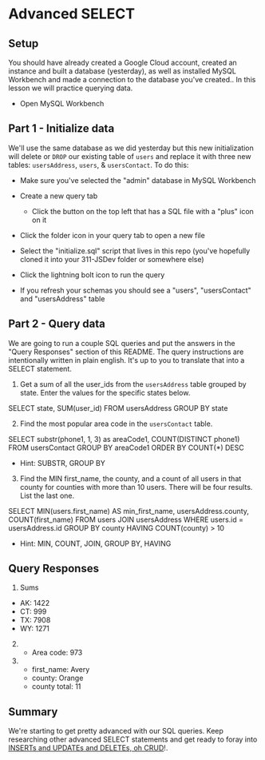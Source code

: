 # Advanced SELECT

## Setup

You should have already created a Google Cloud account, created an instance and built a database (yesterday), as well as installed MySQL Workbench and made a connection to the database you've created.. In this lesson we will practice querying data.

- Open MySQL Workbench

## Part 1 - Initialize data

We'll use the same database as we did yesterday but this new initialization will delete or `DROP` our existing table of `users` and replace it with three new tables: `usersAddress`, `users`, & `usersContact`. To do this:

- Make sure you've selected the "admin" database in MySQL Workbench

- Create a new query tab

  - Click the button on the top left that has a SQL file with a "plus" icon on it

- Click the folder icon in your query tab to open a new file

- Select the "initialize.sql" script that lives in this repo (you've hopefully cloned it into your 311-JSDev folder or somewhere else)

- Click the lightning bolt icon to run the query

- If you refresh your schemas you should see a "users", "usersContact" and "usersAddress" table

## Part 2 - Query data

We are going to run a couple SQL queries and put the answers in the "Query Responses" section of this README. The query instructions are intentionally written in plain english. It's up to you to translate that into a SELECT statement.

1. Get a sum of all the user_ids from the `usersAddress` table grouped by state. Enter the values for the specific states below.

SELECT state, SUM(user_id)
FROM
usersAddress
GROUP BY state

2. Find the most popular area code in the `usersContact` table.

SELECT substr(phone1, 1, 3) as areaCode1,
COUNT(DISTINCT phone1)
FROM usersContact
GROUP BY areaCode1
ORDER BY COUNT(\*) DESC

- Hint: SUBSTR, GROUP BY

3. Find the MIN first_name, the county, and a count of all users in that county for counties with more than 10 users. There will be four results. List the last one.

SELECT
MIN(users.first_name) AS min_first_name,
usersAddress.county,
COUNT(first_name)
FROM
users
JOIN
usersAddress
WHERE users.id = usersAddress.id
GROUP BY
county
HAVING
COUNT(county) > 10

- Hint: MIN, COUNT, JOIN, GROUP BY, HAVING

## Query Responses

1. Sums

- AK: 1422
- CT: 999
- TX: 7908
- WY: 1271

2.  - Area code: 973

3.  - first_name: Avery
    - county: Orange
    - county total: 11

## Summary

We're starting to get pretty advanced with our SQL queries. Keep researching other advanced SELECT statements and get ready to foray into [INSERTs and UPDATEs and DELETEs, oh CRUD](https://www.youtube.com/watch?v=-HrfbV16-FQ)!.
